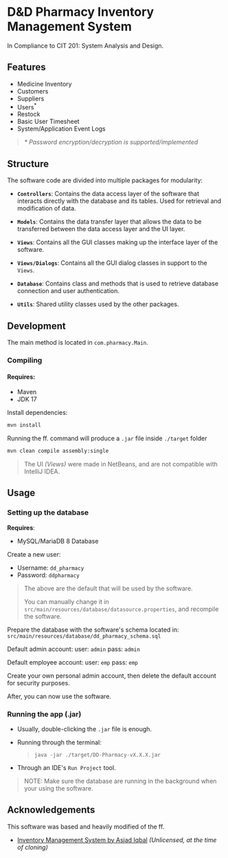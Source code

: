 # D&D Pharmacy Inventory Management System

In Compliance to CIT 201: System Analysis and Design.

## Features

- Medicine Inventory
- Customers
- Suppliers
- Users<sup>*</sup>
- Restock
- Basic User Timesheet
- System/Application Event Logs

> _* Password encryption/decryption is supported/implemented_

## Structure

The software code are divided into multiple packages for modularity:

- **`Controllers`**: Contains the data access layer of the software that interacts directly with the database and
  its tables. Used for retrieval and modification of data.

- **`Models`**: Contains the data transfer layer that allows the data to be transferred between the data
  access layer and the UI layer.

- **`Views`**: Contains all the GUI classes making up the interface layer of the software.

- **`Views/Dialogs`**: Contains all the GUI dialog classes in support to the `Views`.

- **`Database`**: Contains class and methods that is used to retrieve database connection and user authentication.

- **`Utils`**: Shared utility classes used by the other packages.

## Development

The main method is located in `com.pharmacy.Main`.

### Compiling

#### Requires:

- Maven
- JDK 17

Install dependencies:

```sh
mvn install
```

Running the ff. command will produce a `.jar` file inside `./target` folder

```sh
mvn clean compile assembly:single
```

> The UI _(Views)_ were made in NetBeans, and are not compatible with IntelliJ IDEA.

## Usage

### Setting up the database

**Requires**:

- MySQL/MariaDB 8 Database

Create a new user:

- Username: `dd_pharmacy`
- Password: `ddpharmacy`

> The above are the default that will be used by the software.
>
> You can manually change it in `src/main/resources/database/datasource.properties`,
> and recompile the software.

Prepare the database with the software's schema located in:
`src/main/resources/database/dd_pharmacy_schema.sql`

Default admin account:
user: `admin`
pass: `admin`

Default employee account:
user: `emp`
pass: `emp`

Create your own personal admin account, then delete the default account
for security purposes.

After, you can now use the software.

### Running the app (.jar)

- Usually, double-clicking the `.jar` file is enough.

- Running through the terminal:

  > ```
  > java -jar ./target/DD-Pharmacy-vX.X.X.jar
  > ```

- Through an IDE's `Run Project` tool.

> NOTE: Make sure the database are running in the background when
> your using the software.

## Acknowledgements

This software was based and heavily modified of the ff.

- [Inventory Management System by Asjad Iqbal](https://github.com/AsjadIqbal/InventoryManagementSystem/tree/fa42a6b59265870256b4d1d0cc13e526ddb9679e)
  _(Unlicensed, at the time of cloning)_
